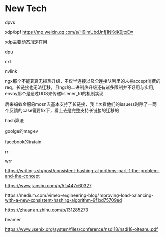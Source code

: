# New Tech

dpvs

xdp/bpf https://mp.weixin.qq.com/s/H9imUbdJnfj1NKdK9jtxEw

xdp主要动态加速在用

dpu

cxl

nvlink



ngx那个不能算真无损热升级，不仅半连接以及全连接队列里的未被accept消费的req，长链接也无法迁移，且ngx的二进制热升级还有诸多限制并不好用与实用; envoy那个是通过UDS来传递listener_fd的机制实现

后来蚂蚁金服的mosn去基本支持了长链接，我上次看他们的issuess时除了一两个反馈的case需要fix下，看上去是完整支持长链接的迁移的





hash算法

goolge的maglev

facebook的tratain



rr

wrr

https://writings.sh/post/consistent-hashing-algorithms-part-1-the-problem-and-the-concept

https://www.jianshu.com/p/5fa447c60327

https://medium.com/vimeo-engineering-blog/improving-load-balancing-with-a-new-consistent-hashing-algorithm-9f1bd75709ed

https://zhuanlan.zhihu.com/p/131285273

beamer

https://www.usenix.org/system/files/conference/nsdi18/nsdi18-olteanu.pdf